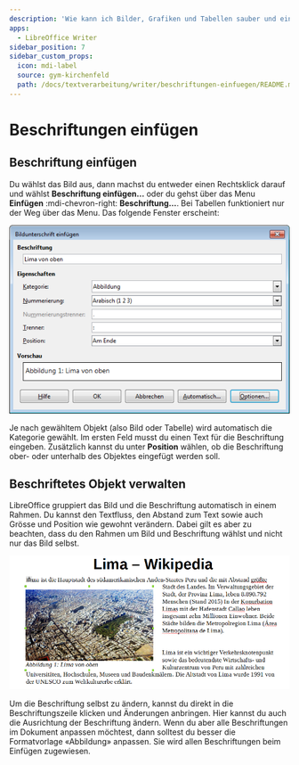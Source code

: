 ```yaml
---
description: 'Wie kann ich Bilder, Grafiken und Tabellen sauber und einheitlich beschriften?'
apps:
  - LibreOffice Writer
sidebar_position: 7
sidebar_custom_props:
  icon: mdi-label
  source: gym-kirchenfeld
  path: /docs/textverarbeitung/writer/beschriftungen-einfuegen/README.md
---
```


# Beschriftungen einfügen



## Beschriftung einfügen

Du wählst das Bild aus, dann machst du entweder einen Rechtsklick darauf und wählst __Beschriftung einfügen…__ oder du gehst über das Menu __Einfügen__ :mdi-chevron-right: __Beschriftung…__. Bei Tabellen funktioniert nur der Weg über das Menu. Das folgende Fenster erscheint:

![Beschriftung einfügen](./images/beschriftung-einfuegen.lo.png)

Je nach gewähltem Objekt (also Bild oder Tabelle) wird automatisch die Kategorie gewählt. Im ersten Feld musst du einen Text für die Beschriftung eingeben. Zusätzlich kannst du unter __Position__ wählen, ob die Beschriftung ober- oder unterhalb des Objektes eingefügt werden soll.

## Beschriftetes Objekt verwalten

LibreOffice gruppiert das Bild und die Beschriftung automatisch in einem Rahmen. Du kannst den Textfluss, den Abstand zum Text sowie auch Grösse und Position wie gewohnt verändern. Dabei gilt es aber zu beachten, dass du den Rahmen um Bild und Beschriftung wählst und nicht nur das Bild selbst.

![Rahmen um Beschriftung und Bild gewählt](./images/bild-beschriftet.lo.png)

Um die Beschriftung selbst zu ändern, kannst du direkt in die Beschriftungszeile klicken und Änderungen anbringen. Hier kannst du auch die Ausrichtung der Beschriftung ändern. Wenn du aber alle Beschriftungen im Dokument anpassen möchtest, dann solltest du besser die Formatvorlage «Abbildung» anpassen. Sie wird allen Beschriftungen beim Einfügen zugewiesen.

